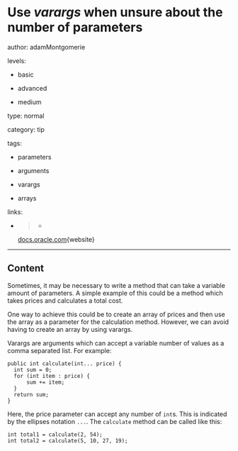 # Use _varargs_ when unsure about the number of parameters
author: adamMontgomerie

levels:

  - basic

  - advanced

  - medium

type: normal

category: tip

tags:

  - parameters

  - arguments

  - varargs

  - arrays

links:

  - >-
    [docs.oracle.com](https://docs.oracle.com/javase/tutorial/java/javaOO/arguments.html#varargs){website}

---
## Content

Sometimes, it may be necessary to write a method that can take a variable amount of parameters. A simple example of this could be a method which takes prices and calculates a total cost.

One way to achieve this could be to create an array of prices and then use the array as a parameter for the calculation method. However, we can avoid having to create an array by using varargs.

Varargs are arguments which can accept a variable number of values as a comma separated list. For example:
```
public int calculate(int... price) {
  int sum = 0;
  for (int item : price) {
      sum += item;
  }
  return sum;
}
```
Here, the price parameter can accept any number of `int`s. This is indicated by the ellipses notation `...`. The `calculate` method can be called like this:
```
int total1 = calculate(2, 54);
int total2 = calculate(5, 10, 27, 19);
```
